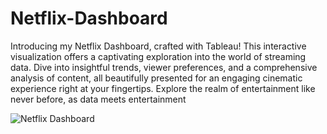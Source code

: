 # Netflix-Dashboard
Introducing my Netflix Dashboard, crafted with Tableau! This interactive visualization offers a captivating exploration into the world of streaming data. Dive into insightful trends, viewer preferences, and a comprehensive analysis of content, all beautifully presented for an engaging cinematic experience right at your fingertips. Explore the realm of entertainment like never before, as data meets entertainment

![Netflix Dashboard](https://github.com/Shariq-Shahab/Netflix-Dashboard/assets/129692920/9172915c-3134-4cd6-9f07-3a3b727df9c3)

